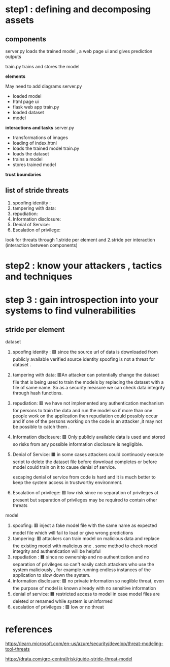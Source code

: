 # step1 : defining and decomposing assets

## components
server.py 
loads the trained model , a web page ui and gives prediction outputs

train.py
trains and stores the model


**elements**

May need to add diagrams
server.py
- loaded model
- html page ui
- flask web app
train.py
- loaded dataset
- model

**interactions and tasks**
server.py
- transformations of images
- loading of index.html
- loads the trained model
train.py
- loads the dataset
- trains a model
- stores trained model
  
**trust boundaries**


## list of stride threats
1. spoofing identity : 
2. tampering with data:
3. repudiation:
4. Information disclosure:
5. Denial of Service:
6. Escalation of privilege:

look for threats through 
1.stride per element and 
2.stride per interaction (interaction between components)

# step2  : know your attackers , tactics and techniques

# step 3 : gain introspection into your systems to find vulnerabilities

## stride per element

dataset
1. spoofing identity : 🟩  since the source url of data is downloaded from publicly available verified source identity spoofing is not a threat for dataset  .
       
2. tampering with data:  🟥An attacker can potentially change the dataset file that is being used to train the models by replacing the dataset with a file of same name.
   So as a security measure we can check data integrity through hash functions.
3. repudiation: 🟥 we have not implemented any authentication mechanism for persons to train the data and run the model so if more than one people work on the application then repudiation could possibly occur and if one of the persons working on the code is an attacker ,it may not be possible to catch them .

4. Information disclosure: 🟩 Only publicly available data is used and stored so risks from any possible information disclosure is negligible.
5. Denial of Service: 🟧 in some cases attackers could continuosly execute script to delete the dataset file before download completes or before model could train on it to cause denial of service.

     escaping denial of service from code is hard and it is much better to keep the system access in trustworthy environment.
6. Escalation of privilege: 🟩  low risk since no separation of privileges at present but separation of privileges may be required to contain other threats

model
1. spoofing: 🟥 inject a fake model file with the same name as expected model file which will fail to load or give wrong predictions
2. tampering: 🟥 attackers can train model on malicious data and replace the existing model with malicious one .
       some method to check model integrity  and authentication will be helpful
3. repudiation : 🟧 since no ownership and no authentication and no separation of privileges so can't easily catch attackers who use the system maliciously , for example running endless instances of the application to slow down the system.
4. information disclosure: 🟩 no private information so neglible threat, even the purpose of model is known already with no sensitive information
5. denial of service: 🟧  restricted access to model in case model files are deleted or renamed while system is uninformed
6. escalation of privileges : 🟩 low or no threat



# references
https://learn.microsoft.com/en-us/azure/security/develop/threat-modeling-tool-threats

https://drata.com/grc-central/risk/guide-stride-threat-model